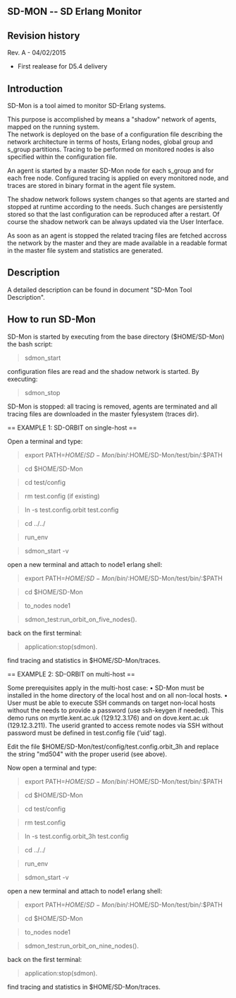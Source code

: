 SD-MON -- SD Erlang Monitor
---------------------------

Revision history
----------------
Rev. A - 04/02/2015
- First realease for D5.4 delivery


Introduction 
------------
SD-Mon is a tool aimed to monitor SD-Erlang systems.

This purpose is accomplished by means a "shadow" network
of agents, mapped on the running system.  
The network is deployed on the base of a configuration file describing 
the network architecture in terms of hosts, Erlang nodes, global group 
and s_group partitions. Tracing to be performed on monitored nodes is 
also specified within the configuration file. 

An agent is started by a master SD-Mon node for each s_group and for 
each free node. Configured tracing is applied on every monitored node, 
and traces are stored in binary format in the agent file system. 

The shadow network follows system changes so that agents are started
and stopped at runtime according to the needs. Such changes are 
persistently stored so that the last configuration can be reproduced
after a restart. Of course the shadow network can be always updated
via the User Interface.

As soon as an agent is stopped the related tracing files are fetched 
accross the network by the master and they are made available in a 
readable format in the master file system and statistics are generated.

Description
------------
A detailed description can be found in document
"SD-Mon Tool Description".


How to run SD-Mon
-----------------
SD-Mon is started by executing from the base directory ($HOME/SD-Mon) the
bash script:

> sdmon_start

configuration files are read and the shadow network is started.
By executing:

> sdmon_stop

SD-Mon is stopped: all tracing is removed, agents are terminated and
all tracing files are downloaded in the master fylesystem (traces dir).

== EXAMPLE 1: SD-ORBIT on single-host ==

Open a terminal and type:

> export PATH=$HOME/SD-Mon/bin/:$HOME/SD-Mon/test/bin/:$PATH

> cd $HOME/SD-Mon

> cd test/config

> rm test.config 
(if existing)

> ln -s test.config.orbit test.config

> cd ../../

> run_env

> sdmon_start -v

open a new terminal and attach to node1 erlang shell:

> export PATH=$HOME/SD-Mon/bin/:$HOME/SD-Mon/test/bin/:$PATH

> cd $HOME/SD-Mon

> to_nodes node1

> sdmon_test:run_orbit_on_five_nodes().

back on the first terminal:

> application:stop(sdmon).

find tracing and statistics in $HOME/SD-Mon/traces.



== EXAMPLE 2: SD-ORBIT on multi-host ==

Some prerequisites apply in the multi-host case:
•	SD-Mon must be installed in the home directory of the local host 
	and on all non-local hosts.
•	User must be able to execute SSH commands on target non-local hosts
	without the needs to provide a password (use ssh-keygen if needed).
	This demo runs on myrtle.kent.ac.uk (129.12.3.176) and on
	dove.kent.ac.uk (129.12.3.211).
	The userid granted to access remote nodes via SSH without password 
	must be defined in test.config file (‘uid’ tag).

Edit the file $HOME/SD-Mon/test/config/test.config.orbit_3h 
and replace the string "md504" with the proper userid (see above).

Now open a terminal and type:

> export PATH=$HOME/SD-Mon/bin/:$HOME/SD-Mon/test/bin/:$PATH

> cd $HOME/SD-Mon

> cd test/config

> rm test.config

> ln -s test.config.orbit_3h test.config

> cd ../../

> run_env

> sdmon_start -v

open a new terminal and attach to node1 erlang shell:

> export PATH=$HOME/SD-Mon/bin/:$HOME/SD-Mon/test/bin/:$PATH

> cd $HOME/SD-Mon

> to_nodes node1

> sdmon_test:run_orbit_on_nine_nodes().

back on the first terminal:

> application:stop(sdmon).

find tracing and statistics in $HOME/SD-Mon/traces.





